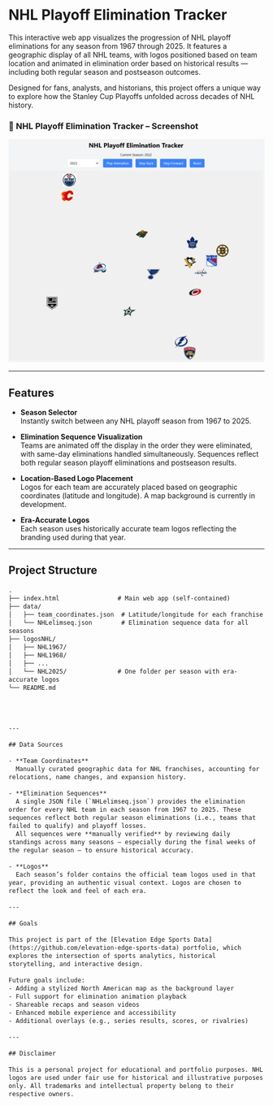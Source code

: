 # NHL Playoff Elimination Tracker

This interactive web app visualizes the progression of NHL playoff eliminations for any season from 1967 through 2025. It features a geographic display of all NHL teams, with logos positioned based on team location and animated in elimination order based on historical results — including both regular season and postseason outcomes.

Designed for fans, analysts, and historians, this project offers a unique way to explore how the Stanley Cup Playoffs unfolded across decades of NHL history.

### 📸 NHL Playoff Elimination Tracker – Screenshot

![Screenshot of NHL Playoff Elimination Tracker](screenshot.png)

---

## Features

- **Season Selector**  
  Instantly switch between any NHL playoff season from 1967 to 2025.

- **Elimination Sequence Visualization**  
  Teams are animated off the display in the order they were eliminated, with same-day eliminations handled simultaneously. Sequences reflect both regular season playoff eliminations and postseason results.

- **Location-Based Logo Placement**  
  Logos for each team are accurately placed based on geographic coordinates (latitude and longitude). A map background is currently in development.

- **Era-Accurate Logos**  
  Each season uses historically accurate team logos reflecting the branding used during that year.

---

## Project Structure

```plaintext
.
├── index.html                # Main web app (self-contained)
├── data/
│   ├── team_coordinates.json  # Latitude/longitude for each franchise
│   └── NHLelimseq.json        # Elimination sequence data for all seasons
├── logosNHL/
│   ├── NHL1967/
│   ├── NHL1968/
│   ├── ...
│   └── NHL2025/              # One folder per season with era-accurate logos
└── README.md




---

## Data Sources

- **Team Coordinates**  
  Manually curated geographic data for NHL franchises, accounting for relocations, name changes, and expansion history.

- **Elimination Sequences**  
  A single JSON file (`NHLelimseq.json`) provides the elimination order for every NHL team in each season from 1967 to 2025. These sequences reflect both regular season eliminations (i.e., teams that failed to qualify) and playoff losses.  
  All sequences were **manually verified** by reviewing daily standings across many seasons — especially during the final weeks of the regular season — to ensure historical accuracy.

- **Logos**  
  Each season’s folder contains the official team logos used in that year, providing an authentic visual context. Logos are chosen to reflect the look and feel of each era.

---

## Goals

This project is part of the [Elevation Edge Sports Data](https://github.com/elevation-edge-sports-data) portfolio, which explores the intersection of sports analytics, historical storytelling, and interactive design.

Future goals include:
- Adding a stylized North American map as the background layer
- Full support for elimination animation playback
- Shareable recaps and season videos
- Enhanced mobile experience and accessibility
- Additional overlays (e.g., series results, scores, or rivalries)

---

## Disclaimer

This is a personal project for educational and portfolio purposes. NHL logos are used under fair use for historical and illustrative purposes only. All trademarks and intellectual property belong to their respective owners.

